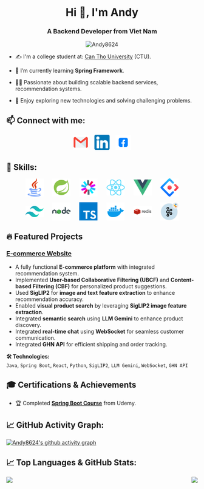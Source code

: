 <h1 align="center">Hi 👋, I'm Andy</h1>
<h3 align="center">A Backend Developer from Viet Nam </h3>
<p align="center"> <img src="https://komarev.com/ghpvc/?username=Andy8624" alt="Andy8624" /> </p>

- ✍ I'm a college student at: [Can Tho University](https://www.ctu.edu.vn/) (CTU).

- 🌱 I’m currently learning **Spring Framework**.

- 👨‍💻 Passionate about building scalable backend services, recommendation systems.

- 🚀 Enjoy exploring new technologies and solving challenging problems.

## 📫 Connect with me:
<p align="center">
  <a href="mailto:your-email@example.com"><img src="icons+gif/gmail.jpg" width="40" alt="Gmail"/></a>
  &nbsp;&nbsp;
  <a href="your-linkedin-url"><img src="icons+gif/linkedin.png" width="40" alt="LinkedIn"/></a>
  &nbsp;&nbsp;
  <a href="your-facebook-url"><img src="icons+gif/facebook.png" width="40" alt="Facebook"/></a>
</p>


## 🚀 Skills:
<div style="display: flex; justify-content: space-between; align-items: center; flex-wrap: wrap; max-width: 80%; margin: auto; gap: 15px;">
  <img src="icons+gif/java.png" width="48"/>
  <img src="icons+gif/spring.png" width="48"/>
  <img src="icons+gif/jwt.png" width="48"/>
  <img src="icons+gif/react.png" width="48"/>
  <img src="icons+gif/vue.png" width="48"/>
  <img src="icons+gif/antd.png" width="48"/>
  <img src="icons+gif/tailwind.png" width="48"/>
  <img src="icons+gif/nodejs.png" width="48"/>
  <img src="icons+gif/typescript.png" width="48"/>
  <img src="icons+gif/docker.jpeg" width="48"/>
  <img src="icons+gif/redis.png" width="48"/>
  <img src="icons+gif/kafka.png" width="48"/>
</div>



## 🔥 Featured Projects

### [E-commerce Website](#)
- A fully functional **E-commerce platform** with integrated recommendation system.  
- Implemented **User-based Collaborative Filtering (UBCF)** and **Content-based Filtering (CBF)** for personalized product suggestions.  
- Used **SigLIP2** for **image and text feature extraction** to enhance recommendation accuracy.  
- Enabled **visual product search** by leveraging **SigLIP2 image feature extraction**.  
- Integrated **semantic search** using **LLM Gemini** to enhance product discovery.  
- Integrated **real-time chat** using **WebSocket** for seamless customer communication.  
- Integrated **GHN API** for efficient shipping and order tracking.  

**🛠 Technologies:**  
`Java`, `Spring Boot`, `React`, `Python`, `SigLIP2`, `LLM Gemini`, `WebSocket`, `GHN API`




## 🎓 Certifications & Achievements
- 🏆 Completed [**Spring Boot Course**](https://www.udemy.com/course/spring-springboot-jpa-hibernate-zero-to-master/) from Udemy.


## 📈 GitHub Activity Graph:

[![Andy8624's github activity graph](https://github-readme-activity-graph.vercel.app/graph?username=Andy8624&theme=react-dark)](https://github.com/Andy8624/github-readme-activity-graph)

## 📈 Top Languages & GitHub Stats:

<div style="display: flex; justify-content: space-between; align-items: center; max-width: 100%;">
  <img src="https://github-readme-stats.vercel.app/api/top-langs/?username=Andy8624&layout=compact&theme=tokyonight&langs_count=6" style="height: 200px; object-fit: contain;">
  <img src="https://github-readme-stats.vercel.app/api?username=Andy8624&show_icons=true&theme=tokyonight&include_all_commits=true&count_private=true" style="height: 200px; object-fit: contain;">
</div>

